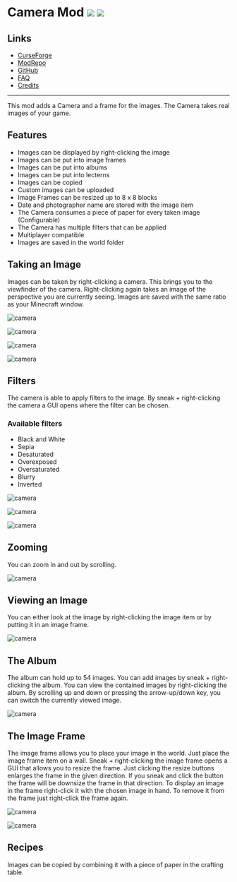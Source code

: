 # Camera Mod ![](http://cf.way2muchnoise.eu/full_289310_downloads.svg) ![](http://cf.way2muchnoise.eu/versions/289310.svg)

## Links
- [CurseForge](https://www.curseforge.com/minecraft/mc-mods/camera-mod)
- [ModRepo](https://modrepo.de/minecraft/camera/overview)
- [GitHub](https://github.com/henkelmax/camera)
- [FAQ](https://modrepo.de/minecraft/camera/faq)
- [Credits](https://modrepo.de/minecraft/camera/credits)

---

This mod adds a Camera and a frame for the images. The Camera takes real images of your game.

## Features

- Images can be displayed by right-clicking the image
- Images can be put into image frames
- Images can be put into albums
- Images can be put into lecterns
- Images can be copied
- Custom images can be uploaded
- Image Frames can be resized up to 8 x 8 blocks
- Date and photographer name are stored with the image item
- The Camera consumes a piece of paper for every taken image (Configurable)
- The Camera has multiple filters that can be applied
- Multiplayer compatible
- Images are saved in the world folder

## Taking an Image

Images can be taken by right-clicking a camera. 
This brings you to the viewfinder of the camera. 
Right-clicking again takes an image of the perspective you are currently seeing.
Images are saved with the same ratio as your Minecraft window.

![camera](https://i.imgur.com/BMWH1QZ.png)

![camera](https://i.imgur.com/qmsFX95.png)

![camera](https://i.imgur.com/Ykj86X6.png)

![camera](https://i.imgur.com/oBS0kDa.png)

## Filters

The camera is able to apply filters to the image. By sneak + right-clicking the camera a GUI opens where the filter can be chosen.

### Available filters

- Black and White
- Sepia
- Desaturated
- Overexposed
- Oversaturated
- Blurry
- Inverted

![camera](https://i.imgur.com/BQR1N5u.png)

![camera](https://i.imgur.com/rFe59ku.png)

![camera](https://media.giphy.com/media/U1UZT1oOstxwdRCEJz/giphy.gif)

## Zooming

You can zoom in and out by scrolling.

![camera](https://media.giphy.com/media/RKSSzCEsG8gbA6hPJ4/giphy.gif)

## Viewing an Image

You can either look at the image by right-clicking the image item or by putting it in an image frame.

![camera](https://i.imgur.com/tGwkhZN.png)

## The Album

The album can hold up to 54 images. You can add images by sneak + right-clicking the album. You can view the contained images by right-clicking the album. By scrolling up and down or pressing the arrow-up/down key, you can switch the currently viewed image.

![camera](https://media1.giphy.com/media/hqxA6QgHthz8Pg94bT/giphy.gif)

## The Image Frame

The image frame allows you to place your image in the world. Just place the image frame item on a wall. Sneak + right-clicking the image frame opens a GUI that allows you to resize the frame. Just clicking the resize buttons enlarges the frame in the given direction. If you sneak and click the button the frame will be downsize the frame in that direction. To display an image in the frame right-click it with the chosen image in hand. To remove it from the frame just right-click the frame again.

![camera](https://i.imgur.com/L9jWoMW.png)

![camera](https://i.imgur.com/T720nRH.png)

## Recipes

Images can be copied by combining it with a piece of paper in the crafting table.
